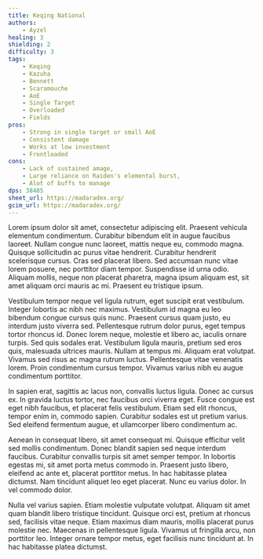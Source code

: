 ```yaml
---
title: Keqing National
authors:
    - Ayzel
healing: 3
shielding: 2
difficulty: 3
tags:
    - Keqing
    - Kazuha
    - Bennett
    - Scaramouche
    - AoE
    - Single Target
    - Overloaded
    - Fields
pros:
    - Strong in single target or small AoE
    - Consistent damage
    - Works at low investment
    - Frontloaded
cons:
    - Lack of sustained amage,
    - Large reliance on Raiden's elemental burst,
    - Alot of buffs to manage
dps: 38485
sheet_url: https://madaradex.org/
gcim_url: https://madaradex.org/
---
```


Lorem ipsum dolor sit amet, consectetur adipiscing elit. Praesent vehicula elementum condimentum. Curabitur bibendum elit in augue faucibus laoreet. Nullam congue nunc laoreet, mattis neque eu, commodo magna. Quisque sollicitudin ac purus vitae hendrerit. Curabitur hendrerit scelerisque cursus. Cras sed placerat libero. Sed accumsan nunc vitae lorem posuere, nec porttitor diam tempor. Suspendisse id urna odio. Aliquam mollis, neque non placerat pharetra, magna ipsum aliquam est, sit amet aliquam orci mauris ac mi. Praesent eu tristique ipsum.

Vestibulum tempor neque vel ligula rutrum, eget suscipit erat vestibulum. Integer lobortis ac nibh nec maximus. Vestibulum id magna eu leo bibendum congue cursus quis nunc. Praesent cursus quam justo, eu interdum justo viverra sed. Pellentesque rutrum dolor purus, eget tempus tortor rhoncus id. Donec lorem neque, molestie et libero ac, iaculis ornare turpis. Sed quis sodales erat. Vestibulum ligula mauris, pretium sed eros quis, malesuada ultrices mauris. Nullam at tempus mi. Aliquam erat volutpat. Vivamus sed risus ac magna rutrum luctus. Pellentesque vitae venenatis lorem. Proin condimentum cursus tempor. Vivamus varius nibh eu augue condimentum porttitor.

In sapien erat, sagittis ac lacus non, convallis luctus ligula. Donec ac cursus ex. In gravida luctus tortor, nec faucibus orci viverra eget. Fusce congue est eget nibh faucibus, et placerat felis vestibulum. Etiam sed elit rhoncus, tempor enim in, commodo sapien. Curabitur sodales est ut pretium varius. Sed eleifend fermentum augue, et ullamcorper libero condimentum ac.

Aenean in consequat libero, sit amet consequat mi. Quisque efficitur velit sed mollis condimentum. Donec blandit sapien sed neque interdum faucibus. Curabitur convallis turpis sit amet semper tempor. In lobortis egestas mi, sit amet porta metus commodo in. Praesent justo libero, eleifend ac ante et, placerat porttitor metus. In hac habitasse platea dictumst. Nam tincidunt aliquet leo eget placerat. Nunc eu varius dolor. In vel commodo dolor.

Nulla vel varius sapien. Etiam molestie vulputate volutpat. Aliquam sit amet quam blandit libero tristique tincidunt. Quisque orci est, pretium at rhoncus sed, facilisis vitae neque. Etiam maximus diam mauris, mollis placerat purus molestie nec. Maecenas in pellentesque ligula. Vivamus ut fringilla arcu, non porttitor leo. Integer ornare tempor metus, eget facilisis nunc tincidunt at. In hac habitasse platea dictumst.
